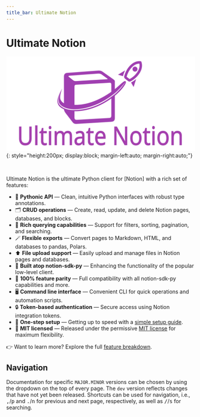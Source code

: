 ```yaml
---
title_bar: Ultimate Notion
---
```


# Ultimate Notion

![Ultimate Notion logo](assets/images/logo_with_text.svg){: style="height:200px; display:block; margin-left:auto; margin-right:auto;"}

<br>

Ultimate Notion is the ultimate Python client for [Notion] with a rich set of features:

- 🐍 **Pythonic API** — Clean, intuitive Python interfaces with robust type annotations.
- 🗂️ **CRUD operations** — Create, read, update, and delete Notion pages, databases, and blocks.
- 🔎 **Rich querying capabilities** — Support for filters, sorting, pagination, and searching.
- 🪄 **Flexible exports** — Convert pages to Markdown, HTML, and databases to pandas, Polars.
- ⬆️ **File upload support** — Easily upload and manage files in Notion pages and databases.
- 🧩 **Built atop notion-sdk-py** — Enhancing the functionality of the popular low-level client.
- 💯 **100% feature parity** — Full compatibility with all notion-sdk-py capabilities and more.
- 🖥️ **Command line interface** — Convenient CLI for quick operations and automation scripts.
- 🔒 **Token-based authentication** — Secure access using Notion integration tokens.
- 🚀 **One-step setup** — Getting up to speed with a [simple setup guide](usage/getting_started.md).
- 📜 **MIT licensed** — Released under the permissive [MIT license](LICENSE.txt) for maximum flexibility.

👉 Want to learn more? Explore the full [feature breakdown](features.md).

## Navigation

Documentation for specific `MAJOR.MINOR` versions can be chosen by using the dropdown on the top of every page.
The `dev` version reflects changes that have not yet been released. Shortcuts can be used for navigation, i.e.,
<kbd>,</kbd>/<kbd>p</kbd> and <kbd>.</kbd>/<kbd>n</kbd> for previous and next page, respectively, as well as
<kbd>/</kbd>/<kbd>s</kbd> for searching.
